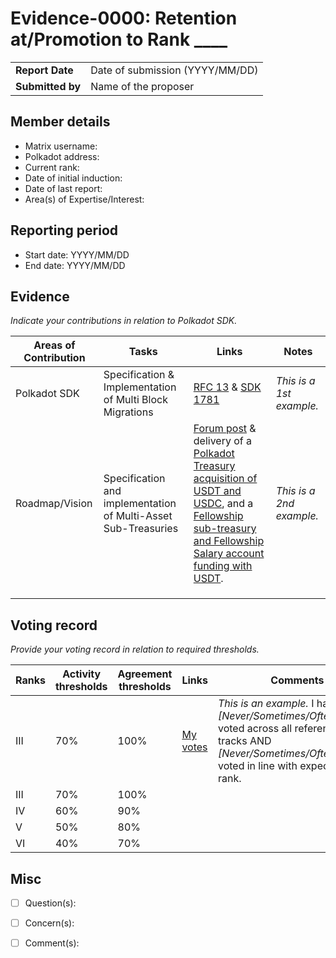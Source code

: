 # Evidence-0000: Retention at/Promotion to Rank ____

|                 |                                                                                             |
| --------------- | ------------------------------------------------------------------------------------------- |
| **Report Date** | Date of submission (YYYY/MM/DD)                                                             |
| **Submitted by**| Name of the proposer                                                                        |


## Member details

- Matrix username: 
- Polkadot address: 
- Current rank: 
- Date of initial induction:
- Date of last report: 
- Area(s) of Expertise/Interest: 


## Reporting period

- Start date: YYYY/MM/DD
- End date: YYYY/MM/DD


## Evidence
*Indicate your contributions in relation to Polkadot SDK.*

|  Areas of Contribution | Tasks  | Links   |Notes   |
|---|---|---|---|
|Polkadot SDK   | Specification & Implementation of Multi Block Migrations   | [RFC 13](https://github.com/polkadot-fellows/RFCs/pull/13) & [SDK 1781](https://github.com/paritytech/polkadot-sdk/pull/1781)  | *This is a 1st example.*  |
|Roadmap/Vision   | Specification and implementation of Multi-Asset Sub-Treasuries  | [Forum post](https://forum.polkadot.network/t/collective-based-multi-asset-treasuries/2899) & delivery of a [Polkadot Treasury acquisition of USDT and USDC](https://polkadot.subsquare.io/referenda/457), and a [Fellowship sub-treasury and Fellowship Salary account funding with USDT](https://collectives.subsquare.io/fellowship/salary). |  *This is a 2nd example.* |
|   |   |   |   |
|   |   |   |   |
|   |   |   |   |


## Voting record
*Provide your voting record in relation to required thresholds.* 

|  Ranks | Activity thresholds | Agreement thresholds | Links | Comments |
|---|---|---|---|---|
|III|70%   |100%  |[My votes](https://collectives.subsquare.io/user/13aYUFHB3umoPoxBEAHSv451iR3RpsNi3t5yBZjX2trCtTp6/votes) |*This is an example.* I have *[Never/Sometimes/Often/Always]* voted across all referendum tracks AND *[Never/Sometimes/Often/Always]* voted in line with expectations at rank. |
|III|70%   |100%  |   |  |
|IV |60%   |90%   |   |  |
|V  |50%   |80%   |   |  |
|VI |40%   |70%   |   |  |


## Misc

- [ ] Question(s): 

- [ ] Concern(s): 

- [ ] Comment(s): 

